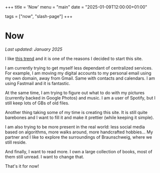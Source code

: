 +++
title = 'Now'
menu = "main"
date = "2025-01-09T12:00:00+01:00"

tags = ["now", "slash-page"]
+++

# Now

_Last updated: January 2025_

I like [this trend](https://nownownow.com/about) and it is one of the reasons I decided to start this site.

I am currently trying to get myself less dependant of centralized services. For example, I am moving my digital accounts to my personal email using my own domain, away from Gmail.
Same with contacts and calendars. I am using Fastmail and it is fantastic.

At the same time, I am trying to figure out what to do with my pictures (currently backed in Google Photos) and music. I am a user of Spotify, but I still keep lots of GBs of old files.

Another thing taking some of my time is creating this site. It is still quite barebones and I want to fill it and make it prettier (while keeping it simple).

I am also trying to be more present in the real world: less social media based on algorithms, more walks around, more handcrafted hobbies... My partner and I like to explore the surroundings of Braunschweig, where we still reside.

And finally, I want to read more. I own a large collection of books, most of them still unread. I want to change that.

That's it for now!
